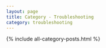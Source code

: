```yaml
---
layout: page
title: Category - Troubleshooting
category: troubleshooting
---
```


{% include all-category-posts.html %}
